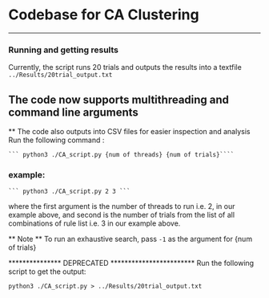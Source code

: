 # Codebase for CA Clustering
---
### Running and getting results

Currently, the script runs 20 trials and outputs the results into a textfile ```../Results/20trial_output.txt```

## The code now supports multithreading and command line arguments 
** The code also outputs into CSV files for easier inspection and analysis
Run the following command : 

    ``` python3 ./CA_script.py {num of threads} {num of trials}````

###  example:
 
    ``` python3 ./CA_script.py 2 3 ```
where the first argument is the number of threads to run i.e. 2, in our example above, and second is the number of trials from the list of all combinations of rule list i.e. 3 in our example above. 

** Note **
To run an exhaustive search, pass ```-1``` as the argument for {num of trials}


*************** DEPRECATED ************************
Run the following script to get the output: 

```python3 ./CA_script.py > ../Results/20trial_output.txt```




